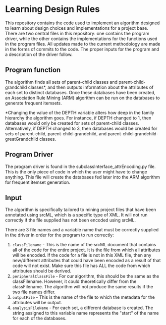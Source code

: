 # Learning Design Rules
This repository contains the code used to implement an algorithm designed to learn about design choices and implementations for a project base. There are two central files in this repository: one contains the program driver, while the other contains the implementations for the functions used in the program files. All updates made to the current methodology are made in the forms of commits to the code. The proper inputs for the program and a description of the driver follow.

## Program function
The algorithm finds all sets of parent-child classes and parent-child-grandchild classes*, and then outputs information about the attributes of each set to distinct databases. Once these databases have been created, an Association Rule Mining (ARM) algorithm can be run on the databases to generate frequent itemsets.

*Changing the value of the DEPTH variable alters how deep in the family hierarchy the algorithm goes. For instance, if DEPTH changed to 1, then databases would only be created for sets of parent-child classes. Alternatively, if DEPTH changed to 3, then databases would be created for sets of parent-child, parent-child-grandchild, and parent-child-grandchild-greatGrandchild classes.

## Program Driver
The program driver is found in the subclassInterface_attrEncoding.py file. This is the only piece of code in which the user might have to change anything. This file will create the databases fed later into the ARM algorithm for frequent itemset generation.

## Input
The algorithm is specifically tailored to mining project files that have been annotated using srcML, which is a specific type of XML. It will not run correctly if the file supplied has not been encoded using srcML.

There are 3 file names and a variable name that must be correctly supplied in the driver in order for the program to run correctly:
  1. `classFilename` - This is the name of the srcML document that contains all of the code for the entire project. It is the file from which all attributes will be encoded. If the code for a file is not in this XML file, then any new/different attributes that could have been encoded as a result of that code will not exist. Make sure this file has ALL the code from which attributes should be derived.
  2. `peripheralClassFile` - For our algorithm, this should be the same as the classFilename. However, it could theoretically differ from the classFilename. The algorithm will not produce the same results if the two file names differ. 
  3. `outputFile` - This is the name of the file to which the metadata for the attributes will be output. 
  4. `analysisFileName` - For each set, a different database is created. The string assigned to this variable name represents the "start" of the name for each of the databases. 


  

